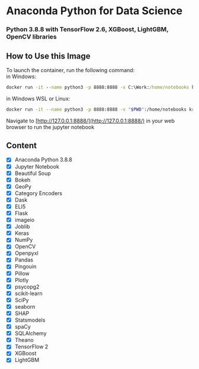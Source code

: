 # Anaconda Python for Data Science
### Python 3.8.8 with TensorFlow 2.6, XGBoost, LightGBM, OpenCV libraries

## How to Use this Image
To launch the container, run the following command:<br/>
in Windows:
```cmd
docker run -it --name python3 -p 8888:8888 -v C:\Work:/home/notebooks kriss024/anaconda-python-for-data-science
```
in Windows WSL or Linux:
```bash
docker run -it --name python3 -p 8888:8888 -v "$PWD":/home/notebooks kriss024/anaconda-python-for-data-science
```

Navigate to [http://127.0.0.1:8888/](http://127.0.0.1:8888/) in your web browser to run the jupyter notebook

## Content
- [x] Anaconda Python 3.8.8
- [x] Jupyter Notebook
- [x] Beautiful Soup
- [x] Bokeh
- [x] GeoPy
- [x] Category Encoders
- [x] Dask
- [x] ELI5
- [x] Flask
- [x] imageio
- [x] Joblib
- [x] Keras
- [x] NumPy
- [x] OpenCV
- [x] Openpyxl
- [x] Pandas
- [x] Pingouin
- [x] Pillow
- [x] Plotly
- [x] psycopg2
- [x] scikit-learn
- [x] SciPy
- [x] seaborn
- [x] SHAP
- [x] Statsmodels
- [x] spaCy
- [x] SQLAlchemy
- [x] Theano
- [x] TensorFlow 2
- [x] XGBoost
- [x] LightGBM
